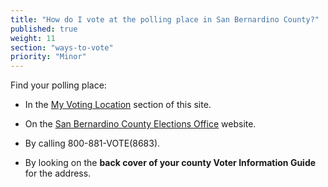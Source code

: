 ```yaml
---
title: "How do I vote at the polling place in San Bernardino County?"
published: true
weight: 11
section: "ways-to-vote"
priority: "Minor"
---
```


Find your polling place:  

- In the [My Voting Location](#section-my-polling-place) section of this site.  

- On the [San Bernardino County Elections Office](https://www.sbcountyelections.com/Voting/PPL.aspx) website.  

- By calling 800-881-VOTE(8683).  

- By looking on the **back cover of your county Voter Information Guide** for the address.  
